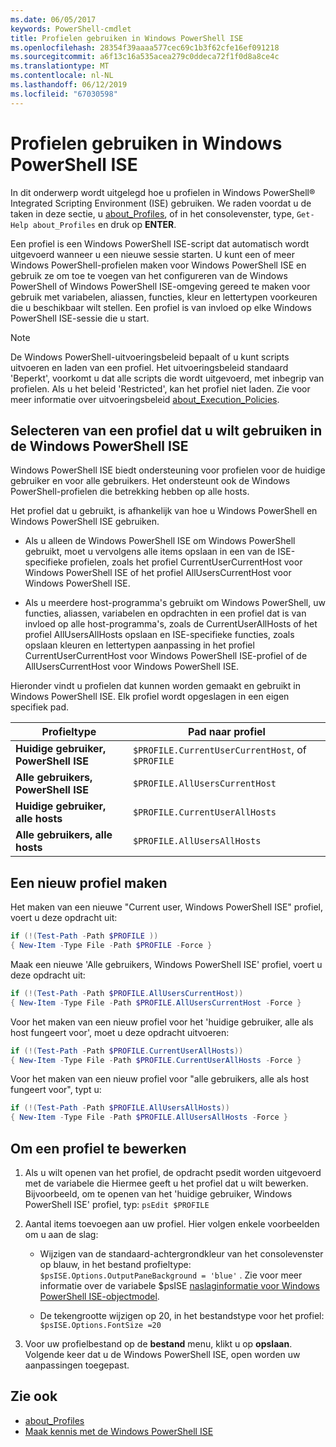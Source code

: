 ```yaml
---
ms.date: 06/05/2017
keywords: PowerShell-cmdlet
title: Profielen gebruiken in Windows PowerShell ISE
ms.openlocfilehash: 28354f39aaaa577cec69c1b3f62cfe16ef091218
ms.sourcegitcommit: a6f13c16a535acea279c0ddeca72f1f0d8a8ce4c
ms.translationtype: MT
ms.contentlocale: nl-NL
ms.lasthandoff: 06/12/2019
ms.locfileid: "67030598"
---
```

# <a name="how-to-use-profiles-in-windows-powershell-ise"></a>Profielen gebruiken in Windows PowerShell ISE

In dit onderwerp wordt uitgelegd hoe u profielen in Windows PowerShell® Integrated Scripting Environment (ISE) gebruiken. We raden voordat u de taken in deze sectie, u [about_Profiles](/powershell/module/microsoft.powershell.core/about/about_profiles), of in het consolevenster, type, `Get-Help about_Profiles` en druk op **ENTER**.

Een profiel is een Windows PowerShell ISE-script dat automatisch wordt uitgevoerd wanneer u een nieuwe sessie starten.  U kunt een of meer Windows PowerShell-profielen maken voor Windows PowerShell ISE en gebruik ze om toe te voegen van het configureren van de Windows PowerShell of Windows PowerShell ISE-omgeving gereed te maken voor gebruik met variabelen, aliassen, functies, kleur en lettertypen voorkeuren die u beschikbaar wilt stellen. Een profiel is van invloed op elke Windows PowerShell ISE-sessie die u start.

> [!NOTE]
> De Windows PowerShell-uitvoeringsbeleid bepaalt of u kunt scripts uitvoeren en laden van een profiel. Het uitvoeringsbeleid standaard 'Beperkt', voorkomt u dat alle scripts die wordt uitgevoerd, met inbegrip van profielen. Als u het beleid 'Restricted', kan het profiel niet laden. Zie voor meer informatie over uitvoeringsbeleid [about_Execution_Policies](/powershell/module/microsoft.powershell.core/about/about_execution_policies).

## <a name="selecting-a-profile-to-use-in-the-windows-powershell-ise"></a>Selecteren van een profiel dat u wilt gebruiken in de Windows PowerShell ISE

Windows PowerShell ISE biedt ondersteuning voor profielen voor de huidige gebruiker en voor alle gebruikers. Het ondersteunt ook de Windows PowerShell-profielen die betrekking hebben op alle hosts.

Het profiel dat u gebruikt, is afhankelijk van hoe u Windows PowerShell en Windows PowerShell ISE gebruiken.

- Als u alleen de Windows PowerShell ISE om Windows PowerShell gebruikt, moet u vervolgens alle items opslaan in een van de ISE-specifieke profielen, zoals het profiel CurrentUserCurrentHost voor Windows PowerShell ISE of het profiel AllUsersCurrentHost voor Windows PowerShell ISE.

- Als u meerdere host-programma's gebruikt om Windows PowerShell, uw functies, aliassen, variabelen en opdrachten in een profiel dat is van invloed op alle host-programma's, zoals de CurrentUserAllHosts of het profiel AllUsersAllHosts opslaan en ISE-specifieke functies, zoals opslaan kleuren en lettertypen aanpassing in het profiel CurrentUserCurrentHost voor Windows PowerShell ISE-profiel of de AllUsersCurrentHost voor Windows PowerShell ISE.

Hieronder vindt u profielen dat kunnen worden gemaakt en gebruikt in Windows PowerShell ISE. Elk profiel wordt opgeslagen in een eigen specifiek pad.

| Profieltype | Pad naar profiel |
| --- | --- |
| **Huidige gebruiker, PowerShell ISE**| `$PROFILE.CurrentUserCurrentHost`, of `$PROFILE` |
| **Alle gebruikers, PowerShell ISE**| `$PROFILE.AllUsersCurrentHost` |
| **Huidige gebruiker, alle hosts**| `$PROFILE.CurrentUserAllHosts` |
| **Alle gebruikers, alle hosts** | `$PROFILE.AllUsersAllHosts` |

## <a name="to-create-a-new-profile"></a>Een nieuw profiel maken

Het maken van een nieuwe "Current user, Windows PowerShell ISE" profiel, voert u deze opdracht uit:

```powershell
if (!(Test-Path -Path $PROFILE ))
{ New-Item -Type File -Path $PROFILE -Force }
```

Maak een nieuwe 'Alle gebruikers, Windows PowerShell ISE' profiel, voert u deze opdracht uit:

```powershell
if (!(Test-Path -Path $PROFILE.AllUsersCurrentHost))
{ New-Item -Type File -Path $PROFILE.AllUsersCurrentHost -Force }
```

Voor het maken van een nieuw profiel voor het 'huidige gebruiker, alle als host fungeert voor', moet u deze opdracht uitvoeren:

```powershell
if (!(Test-Path -Path $PROFILE.CurrentUserAllHosts))
{ New-Item -Type File -Path $PROFILE.CurrentUserAllHosts -Force }
```

Voor het maken van een nieuw profiel voor "alle gebruikers, alle als host fungeert voor", typt u:

```powershell
if (!(Test-Path -Path $PROFILE.AllUsersAllHosts))
{ New-Item -Type File -Path $PROFILE.AllUsersAllHosts -Force }
```

## <a name="to-edit-a-profile"></a>Om een profiel te bewerken

1. Als u wilt openen van het profiel, de opdracht psedit worden uitgevoerd met de variabele die Hiermee geeft u het profiel dat u wilt bewerken. Bijvoorbeeld, om te openen van het 'huidige gebruiker, Windows PowerShell ISE' profiel, typ: `psEdit $PROFILE`

2. Aantal items toevoegen aan uw profiel. Hier volgen enkele voorbeelden om u aan de slag:

   - Wijzigen van de standaard-achtergrondkleur van het consolevenster op blauw, in het bestand profieltype: `$psISE.Options.OutputPaneBackground = 'blue'` . Zie voor meer informatie over de variabele $psISE [naslaginformatie voor Windows PowerShell ISE-objectmodel](object-model/The-ISE-Object-Model-Hierarchy.md).

   - De tekengrootte wijzigen op 20, in het bestandstype voor het profiel: `$psISE.Options.FontSize =20`

3. Voor uw profielbestand op de **bestand** menu, klikt u op **opslaan**. Volgende keer dat u de Windows PowerShell ISE, open worden uw aanpassingen toegepast.

## <a name="see-also"></a>Zie ook

- [about_Profiles](/powershell/module/microsoft.powershell.core/about/about_profiles)
- [Maak kennis met de Windows PowerShell ISE](Introducing-the-Windows-PowerShell-ISE.md)
